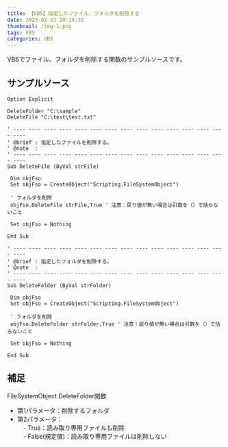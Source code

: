 ```yaml
---
title: 【VBS】指定したファイル、フォルダを削除する
date: 2023-02-23 20:14:32
thumbnail: /img-1.png
tags: VBS
categories: VBS
---
```


VBSでファイル、フォルダを削除する関数のサンプルソースです。

## サンプルソース

```visual-basic
Option Explicit

DeleteFolder "C:\sample"
DeleteFile "C:\test\test.txt"

' ---- ---- ---- ---- ---- ---- ---- ---- ---- ---- ---- ---- ---- ---- ----
' @brief : 指定したファイルを削除する。
' @note  :
' ---- ---- ---- ---- ---- ---- ---- ---- ---- ---- ---- ---- ---- ---- ----
Sub DeleteFile (ByVal strFile)

 Dim objFso
 Set objFso = CreateObject("Scripting.FileSystemObject")

 ' フォルダを削除
 objFso.DeleteFile strFile,True ' 注意：戻り値が無い場合は引数を（）で括らないこと

 Set objFso = Nothing

End Sub

' ---- ---- ---- ---- ---- ---- ---- ---- ---- ---- ---- ---- ---- ---- ----
' @brief : 指定したフォルダを削除する。
' @note  :
' ---- ---- ---- ---- ---- ---- ---- ---- ---- ---- ---- ---- ---- ---- ----
Sub DeleteFolder (ByVal strFolder)

 Dim objFso
 Set objFso = CreateObject("Scripting.FileSystemObject")

 ' フォルダを削除
 objFso.DeleteFolder strFolder,True ' 注意：戻り値が無い場合は引数を（）で括らないこと

 Set objFso = Nothing

End Sub
```

## 補足

FileSystemObject.DeleteFolder関数  
- 第1パラメータ：削除するフォルダ  
- 第2パラメータ：  
　- True：読み取り専用ファイルも削除  
　- False(規定値)：読み取り専用ファイルは削除しない
